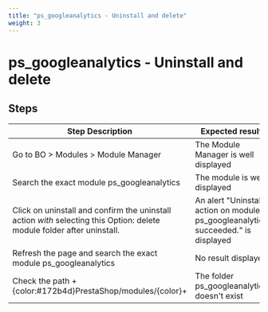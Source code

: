 ```yaml
---
title: "ps_googleanalytics - Uninstall and delete"
weight: 3
---
```


# ps_googleanalytics - Uninstall and delete
## Steps
| Step Description | Expected result |
| ----- | ----- |
| Go to BO > Modules > Module Manager | The Module Manager is well displayed |
| Search the exact module ps_googleanalytics | The module is well displayed |
| Click on uninstall and confirm the uninstall action *with* selecting this Option: delete module folder after uninstall. | An alert "Uninstall action on module ps_googleanalytics succeeded." is displayed |
| Refresh the page and search the exact module ps_googleanalytics | No result displayed |
| Check the path +{color:#172b4d}PrestaShop/modules/{color}+ | The folder ps_googleanalytic doesn't exist |
